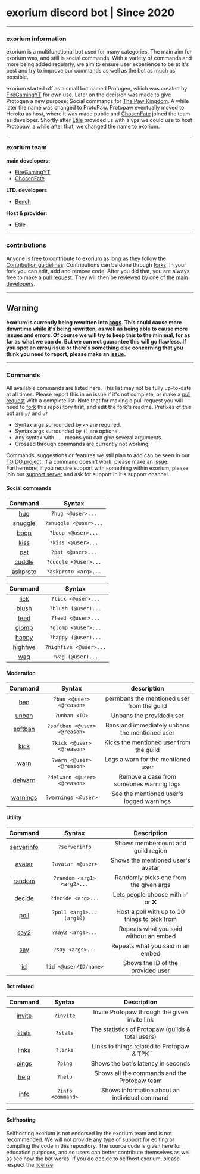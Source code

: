# exorium discord bot | Since 2020
----
### exorium information
exorium is a multifunctional bot used for many categories. The main aim for exorium was, and still is social commands. With a variety of commands and more being added regularly, we aim to ensure user experience to be at it's best and try to improve our commands as well as the bot as much as possible.

exorium started off as a small bot named Protogen, which was created by [FireGamingYT](https://github.com/FireGamingYT/) for own use. Later on the decision was made to give Protogen a new purpose: Social commands for [The Paw Kingdom](https://linktr.ee/pawkingdom). A while later the name was changed to ProtoPaw. Protopaw eventually moved to Heroku as host, where it was made public and [ChosenFate](https://github.com/Chosen-Fate) joined the team as developer. Shortly after [Etile](https://github.com/Etile0) provided us with a vps we could use to host Protopaw, a while after that, we changed the name to exorium.

---
### exorium team
**main developers:**
- [FireGamingYT](https://github.com/FireGamingYT/)
- [ChosenFate](https://github.com/Chosen-Fate/)

**LTD. developers**
- [Bench](https://github.com/Bench182/)

**Host & provider:**
- [Etile](https://github.com/Etile0/)
---
### contributions
Anyone is free to contribute to exorium as long as they follow the [Contribution guidelines](https://github.com/ThePawKingdom/exorium/blob/master/CONTRIBUTING.md). Contributions can be done through [forks](https://github.com/ThePawKingdom/exorium/network/members). In your fork you can edit, add and remove code. After you did that, you are always free to make a [pull request](https://github.com/ThePawKingdom/exorium/pulls/). They will then be reviewed by one of the [main developers](https://github.com/ThePawKingdom/exorium#exorium-team).

---
## Warning
**exorium is currently being rewritten into [cogs](https://github.com/ThePawKingdom/exorium/tree/cogs/). This could cause more downtime while it's being rewritten, as well as being able to cause more issues and errors. Of course we will try to keep this to the minimal, for as far as what we can do. But we can not guarantee this will go flawless. If you spot an error/issue or there's something else concerning that you think you need to report, please make an [issue](https://github.com/ThePawKingdom/exorium/issues).**

---
### Commands
All available commands are listed here. This list may not be fully up-to-date at all times.
Please report this in an issue if it's not complete, or make a [pull request](https://github.com/ThePawKingdom/exorium/pulls/) With a complete list. Note that for making a pull request you will need to [fork](https://github.com/ThePawKingdom/exorium/network/members) this repository first, and edit the fork's readme. Prefixes of this bot are `p/` and `p?`

* Syntax args surrounded by `<>` are required. 
* Syntax args surrounded by `()` are optional. 
* Any syntax with `...` means you can give several arguments.
* Crossed through commands are currently not working.

Commands, suggestions or features we still plan to add can be seen in our [TO DO project](https://github.com/ThePawKingdom/exorium/projects/1). If a command doesn't work, please make an [issue](https://github.com/ThePawKingdom/exorium/issues/). Furthermore, if you require support with something within exorium, please join our [support server](https://discord.gg/MRdGudf/) and ask for support in it's support channel. 

#### Social commands
|Command                                                                      |Syntax                |
| :-------------------------------------------------------------------------: | :------------------: |
|[hug](https://github.com/ThePawKingdom/exorium/blob/master/main.py#L179)     |`?hug <@user>...`     |
|[snuggle](https://github.com/ThePawKingdom/exorium/blob/master/main.py#L173) |`?snuggle <@user>...` |
|[boop](https://github.com/ThePawKingdom/exorium/blob/master/main.py#L191)    |`?boop <@user>...`    |
|[kiss](https://github.com/ThePawKingdom/exorium/blob/master/main.py#L197)    |`?kiss <@user>...`    |
|[pat](https://github.com/ThePawKingdom/exorium/blob/master/main.py#L185)     |`?pat <@user>...`     |
|[cuddle](https://github.com/ThePawKingdom/exorium/blob/master/main.py#L215)  |`?cuddle <@user>...`  |
|[askproto](https://github.com/ThePawKingdom/exorium/blob/master/main.py#L355)|`?askproto <arg>...`  |

|Command                                                                      |Syntax                |  
| :-------------------------------------------------------------------------: | :------------------: |
|[lick](https://github.com/ThePawKingdom/exorium/blob/master/main.py#L203)    |`?lick <@user>...`    |
|[blush](https://github.com/ThePawKingdom/exorium/blob/master/main.py#L251)   |`?blush (@user)...`   |
|[feed](https://github.com/ThePawKingdom/exorium/blob/master/main.py#L266)    |`?feed <@user>...`    |
|[glomp](https://github.com/ThePawKingdom/exorium/blob/master/main.py#L276)   |`?glomp <@user>...`   |
|[happy](https://github.com/ThePawKingdom/exorium/blob/master/main.py#L286)   |`?happy (@user)...`   |
|[highfive](https://github.com/ThePawKingdom/exorium/blob/master/main.py#L301)|`?highfive <@user>...`|
|[wag](https://github.com/ThePawKingdom/exorium/blob/master/main.py#L307)     |`?wag (@user)...`     |

#### Moderation
|Command                                                                        |Syntax                       |description                                      |
| :---------------------------------------------------------------------------: | :-------------------------: | :---------------------------------------------: |
|[ban](https://github.com/ThePawKingdom/exorium/blob/master/main.py#L364)       |`?ban <@user> <@reason>`     |permbans the mentioned user from the guild       | 
|[unban](https://github.com/ThePawKingdom/exorium/blob/master/main.py#L384)     |`?unban <ID>`                |Unbans the provided user                         |
|[softban](https://github.com/ThePawKingdom/exorium/blob/master/main.py#L416)   |`?softban <@user> <@reason>` |Bans and immediately unbans the mentioned user   |
|[kick](https://github.com/ThePawKingdom/exorium/blob/master/main.py#L396)      |`?kick <@user> <@reason>`    |Kicks the mentioned user from the guild          |
|[warn](https://github.com/ThePawKingdom/exorium/blob/master/main.py#L505)      |`?warn <@user> <@reason>`    |Logs a warn for the mentioned user               |
|[delwarn](https://github.com/ThePawKingdom/exorium/blob/master/main.py#L515)   |`?delwarn <@user> <@reason>` |Remove a case from someones warning logs         |
|[warnings](https://github.com/ThePawKingdom/exorium/blob/master/main.py#L528)  |`?warnings <@user>`          |See the mentioned user's logged warnings         |

#### Utility
|Command                                                                        |Syntax                       |Description                                      |
| :-------------------------------------------------------------------------:   | :-------------------------: | :---------------------------------------------: |
|[serverinfo](https://github.com/ThePawKingdom/protogen/blob/master/main.py#L153)|`?serverinfo`                |Shows membercount and guild region               |
|[avatar](https://github.com/ThePawKingdom/exorium/blob/master/main.py#L130)    |`?avatar <@user>`            |Shows the mentioned user's avatar                |
|[random](https://github.com/ThePawKingdom/exorium/blob/master/main.py#L328)    |`?random <arg1> <arg2>...`   |Randomly picks one from the given args           |
|[decide](https://github.com/ThePawKingdom/exorium/blob/master/main.py#L458)    |`?decide <arg>...`           |Lets people choose with :white_check_mark:	or :x:|
|[poll](https://github.com/ThePawKingdom/exorium/blob/master/main.py#L437)      |`?poll <arg1>... (arg10)`    |Host a poll with up to 10 things to pick from    |
|[say2](https://github.com/ThePawKingdom/exorium/blob/master/main.py#L486)      |`?say2 <args>...`            |Repeats what you said without an embed           |
|[say](https://github.com/ThePawKingdom/exorium/blob/master/main.py#L477)       |`?say <args>...`             |Repeats what you said in an embed                |
|[id](https://github.com/ThePawKingdom/exorium/blob/master/main.py#L92)         |`?id <@user/ID/name>`        |Shows the ID of the provided user                |

#### Bot related
|Command                                                                        |Syntax                       |Description                                      |
| :-------------------------------------------------------------------------:   | :-------------------------: | :---------------------------------------------: |
|[invite](https://github.com/ThePawKingdom/exorium/blob/master/main.py#L75)     |`?invite`                    |Invite Protopaw through the given invite link    |
|[stats](https://github.com/ThePawKingdom/exorium/blob/master/main.py#L83)      |`?stats`                     |The statistics of Protopaw (guilds & total users)|
|[links](https://github.com/ThePawKingdom/exorium/blob/master/main.py#L143)     |`?links`                     |Links to things related to Protopaw & TPK        |
|[pings](https://github.com/ThePawKingdom/exorium/blob/master/main.py#L44)      |`?ping`                      |Shows the bot's latency in seconds               |
|[help](https://github.com/ThePawKingdom/exorium/blob/master/main.py#L60)       |`?help`                      |Shows all the commands and the Protopaw team     |
|[info](https://github.com/ThePawKingdom/exorium/blob/master/main.py#L335)      |`?info <command>`            |Shows information about an individual command    |

---
#### Selfhosting
Selfhosting exorium is not endorsed by the exorium team and is not recommended. We will not provide any type of support for editing or compiling the code in this repository. The source code is given here for education purposes, and so users can better contribute themselves as well as see how the bot works. If you do decide to selfhost exorium, please respect the [license](https://github.com/FireGamingYT/protogen/blob/master/LICENSE)
